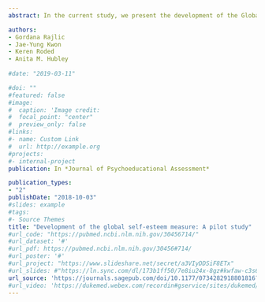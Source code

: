 ```yaml
---
abstract: In the current study, we present the development of the Global Self-Esteem (GSE) measure. The six-item GSE fulfills a need for a short unidimensional measure of global self-esteem conceptualized as “overall positive view of self.” The construct is traditionally measured by the Rosenberg Self-Esteem Scale (RSE); however, several important shortcomings of the scale have been highlighted in the recent research. To improve the operationalization of global self-esteem, the shortcomings of the RSE and of the other measures intended to measure the construct are addressed in the construction of the GSE. Initial psychometric characteristics of the GSE, obtained in a pilot study, are reported. The results of exploratory factor analysis indicated unidimensionality of the measure—a single factor accounted for 78% of the variance in the GSE items, and the magnitude of factor loadings ranged from .81 to .91. Internal consistency reliability was high (ordinal α = .95), and expected relations between the GSE scores and other self-esteem measures were found. The utility of the measure and goals for future research are discussed in the context of limitations of the current study.

authors: 
- Gordana Rajlic
- Jae-Yung Kwon
- Keren Roded
- Anita M. Hubley
  
#date: "2019-03-11"

#doi: ""
#featured: false
#image:
#  caption: 'Image credit: 
#  focal_point: "center"
#  preview_only: false
#links:
#- name: Custom Link
#  url: http://example.org
#projects:
#- internal-project
publication: In *Journal of Psychoeducational Assessment*

publication_types:
- "2"
publishDate: "2018-10-03"
#slides: example
#tags:
#- Source Themes
title: "Development of the global self-esteem measure: A pilot study"
#url_code: "https://pubmed.ncbi.nlm.nih.gov/30456714/"
#url_dataset: '#'
#url_pdf: https://pubmed.ncbi.nlm.nih.gov/30456#714/
#url_poster: '#'
#url_project: "https://www.slideshare.net/secret/a3VIyDDSiF8ETx"
#url_slides: #"https://ln.sync.com/dl/173b1ff50/7e8iu24x-8gz#kwfaw-c3s66p2j-wcnducyz"
url_source: 'https://journals.sagepub.com/doi/10.1177/0734282918801816?icid=int.sj-full-text.similar-articles.2'
#url_video: 'https://dukemed.webex.com/recordin#gservice/sites/dukemed/recording/play/b0d1d4dd#df304b0e9866fb29143f5ac2'
---
```



